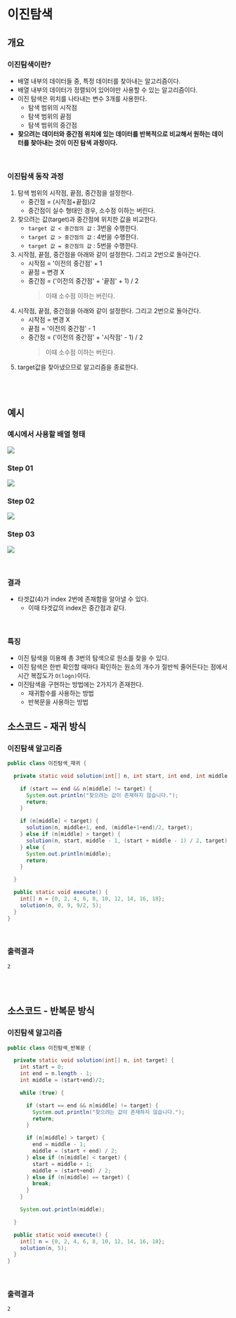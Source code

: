 # 이진탐색
## 개요
### 이진탐색이란?
- 배열 내부의 데이터들 중, 특정 데이터를 찾아내는 알고리즘이다.
- 배열 내부의 데이터가 정렬되어 있어야만 사용할 수 있는 알고리즘이다.
- 이진 탐색은 위치를 나타내는 변수 3개를 사용한다.
  - 탐색 범위의 시작점
  - 탐색 범위의 끝점
  - 탐색 범위의 중간점
- **찾으려는 데이터와 중간점 위치에 있는 데이터를 반복적으로 비교해서 원하는 데이터를 찾아내는 것이 이진 탐색 과정이다.**

<br/>

### 이진탐색 동작 과정
1. 탐색 범위의 시작점, 끝점, 중간점을 설정한다.
    - 중간점 = (시작점+끝점)/2
    - 중간점이 실수 형태인 경우, 소수점 이하는 버린다.
2. 찾으려는 값(target)과 중간점에 위치한 값을 비교한다.
    - `target 값 < 중간점의 값` : 3번을 수행한다.
    - `target 값 > 중간점의 값` : 4번을 수행한다.
    - `target 값 = 중간점의 값` : 5번을 수행한다.
3. 시작점, 끝점, 중간점을 아래와 같이 설정한다. 그리고 2번으로 돌아간다.
    - 시작점 = '이전의 중간점' + 1
    - 끝점 = 변경 X
    - 중간점 = ('이전의 중간점' + '끝점' + 1) / 2
        > 이때 소수점 이하는 버린다.
4. 시작점, 끝점, 중간점을 아래와 같이 설정한다. 그리고 2번으로 돌아간다.
    - 시작점 = 변경 X
    - 끝점 = '이전의 중간점' - 1
    - 중간점 = ('이전의 중간점' + '시작점' - 1) / 2
      > 이때 소수점 이하는 버린다.
5. target값을 찾아냈으므로 알고리즘을 종료한다.

<br/><br/>

## 예시
### 예시에서 사용할 배열 형태
![](./img/Untitled01.jpg)

### Step 01
![](./img/Untitled02.jpg)

### Step 02
![](./img/Untitled03.jpg)

### Step 03
![](./img/Untitled04.jpg)

<br/>

### 결과
- 타겟값(4)가 index 2번에 존재함을 알아낼 수 있다.
  - 이때 타겟값의 index은 중간점과 같다.

<br/>

### 특징
- 이진 탐색을 이용해 총 3번의 탐색으로 원소를 찾을 수 있다.
- 이진 탐색은 한번 확인할 때마다 확인하는 원소의 개수가 절반씩 줄어든다는 점에서 시간 복잡도가 `O(logn)`이다.
- 이진탐색을 구현하는 방법에는 2가지가 존재한다.
  - 재귀함수를 사용하는 방법
  - 반복문을 사용하는 방법

## 소스코드 - 재귀 방식
### 이진탐색 알고리즘
```java
public class 이진탐색_재귀 {

  private static void solution(int[] n, int start, int end, int middle, int target) {

    if (start == end && n[middle] != target) {
      System.out.println("찾으려는 값이 존재하지 않습니다.");
      return;
    }

    if (n[middle] < target) {
      solution(n, middle+1, end, (middle+1+end)/2, target);
    } else if (n[middle] > target) {
      solution(n, start, middle - 1, (start + middle - 1) / 2, target);
    } else {
      System.out.println(middle);
      return;
    }

  }

  public static void execute() {
    int[] n = {0, 2, 4, 6, 8, 10, 12, 14, 16, 18};
    solution(n, 0, 9, 9/2, 5);
  }
}

```

<br/>

### 출력결과
```text
2
```

<br/><br/>

## 소스코드 - 반복문 방식
### 이진탐색 알고리즘
```java
public class 이진탐색_반복문 {

  private static void solution(int[] n, int target) {
    int start = 0;
    int end = n.length - 1;
    int middle = (start+end)/2;

    while (true) {

      if (start == end && n[middle] != target) {
        System.out.println("찾으려는 값이 존재하지 않습니다.");
        return;
      }

      if (n[middle] > target) {
        end = middle - 1;
        middle = (start + end) / 2;
      } else if (n[middle] < target) {
        start = middle + 1;
        middle = (start+end) / 2;
      } else if (n[middle] == target) {
        break;
      }
    }

    System.out.println(middle);

  }

  public static void execute() {
    int[] n = {0, 2, 4, 6, 8, 10, 12, 14, 16, 18};
    solution(n, 5);
  }
}

```

<br/>

### 출력결과
```text
2
``` 